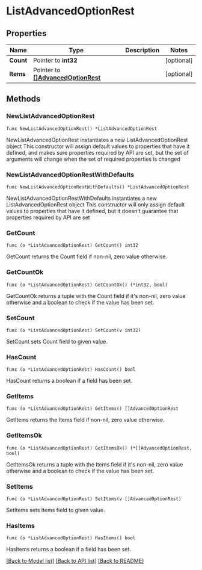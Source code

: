 # ListAdvancedOptionRest

## Properties

Name | Type | Description | Notes
------------ | ------------- | ------------- | -------------
**Count** | Pointer to **int32** |  | [optional] 
**Items** | Pointer to [**[]AdvancedOptionRest**](AdvancedOptionRest.md) |  | [optional] 

## Methods

### NewListAdvancedOptionRest

`func NewListAdvancedOptionRest() *ListAdvancedOptionRest`

NewListAdvancedOptionRest instantiates a new ListAdvancedOptionRest object
This constructor will assign default values to properties that have it defined,
and makes sure properties required by API are set, but the set of arguments
will change when the set of required properties is changed

### NewListAdvancedOptionRestWithDefaults

`func NewListAdvancedOptionRestWithDefaults() *ListAdvancedOptionRest`

NewListAdvancedOptionRestWithDefaults instantiates a new ListAdvancedOptionRest object
This constructor will only assign default values to properties that have it defined,
but it doesn't guarantee that properties required by API are set

### GetCount

`func (o *ListAdvancedOptionRest) GetCount() int32`

GetCount returns the Count field if non-nil, zero value otherwise.

### GetCountOk

`func (o *ListAdvancedOptionRest) GetCountOk() (*int32, bool)`

GetCountOk returns a tuple with the Count field if it's non-nil, zero value otherwise
and a boolean to check if the value has been set.

### SetCount

`func (o *ListAdvancedOptionRest) SetCount(v int32)`

SetCount sets Count field to given value.

### HasCount

`func (o *ListAdvancedOptionRest) HasCount() bool`

HasCount returns a boolean if a field has been set.

### GetItems

`func (o *ListAdvancedOptionRest) GetItems() []AdvancedOptionRest`

GetItems returns the Items field if non-nil, zero value otherwise.

### GetItemsOk

`func (o *ListAdvancedOptionRest) GetItemsOk() (*[]AdvancedOptionRest, bool)`

GetItemsOk returns a tuple with the Items field if it's non-nil, zero value otherwise
and a boolean to check if the value has been set.

### SetItems

`func (o *ListAdvancedOptionRest) SetItems(v []AdvancedOptionRest)`

SetItems sets Items field to given value.

### HasItems

`func (o *ListAdvancedOptionRest) HasItems() bool`

HasItems returns a boolean if a field has been set.


[[Back to Model list]](../README.md#documentation-for-models) [[Back to API list]](../README.md#documentation-for-api-endpoints) [[Back to README]](../README.md)


